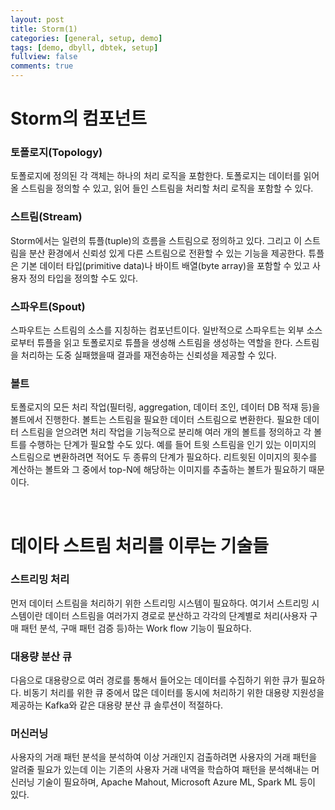 ```yaml
---
layout: post
title: Storm(1)
categories: [general, setup, demo]
tags: [demo, dbyll, dbtek, setup]
fullview: false
comments: true
---
```



# Storm의 컴포넌트

### 토폴로지(Topology)
토폴로지에 정의된 각 객체는 하나의 처리 로직을 포함한다. 토폴로지는 데이터를 읽어올 스트림을 정의할 수 있고, 읽어 들인 스트림을 처리할 처리 로직을 포함할 수 있다.

### 스트림(Stream)
Storm에서는 일련의 튜플(tuple)의 흐름을 스트림으로 정의하고 있다. 그리고 이 스트림을 분산 환경에서 신뢰성 있게 다른 스트림으로 전환할 수 있는 기능을 제공한다. 튜플은 기본 데이터 타입(primitive data)나 바이트 배열(byte array)을 포함할 수 있고 사용자 정의 타입을 정의할 수도 있다.

### 스파우트(Spout)
스파우트는 스트림의 소스를 지칭하는 컴포넌트이다. 일반적으로 스파우트는 외부 소스로부터 튜플을 읽고 토폴로지로 튜플을 생성해 스트림을 생성하는 역할을 한다. 스트림을 처리하는 도중 실패했을때 결과를 재전송하는 신뢰성을 제공할 수 있다.

### 볼트
토폴로지의 모든 처리 작업(필터링, aggregation, 데이터 조인, 데이터 DB 적재 등)을 볼트에서 진행한다. 볼트는 스트림을 필요한 데이터 스트림으로 변환한다. 필요한 데이터 스트림을 얻으려면 처리 작업을 기능적으로 분리해 여러 개의 볼트를 정의하고 각 볼트를 수행하는 단계가 필요할 수도 있다. 예를 들어 트윗 스트림을 인기 있는 이미지의 스트림으로 변환하려면 적어도 두 종류의 단계가 필요하다. 리트윗된 이미지의 횟수를 계산하는 볼트와 그 중에서 top-N에 해당하는 이미지를 추출하는 볼트가 필요하기 때문이다.

<br>

# 데이타 스트림 처리를 이루는 기술들

### 스트리밍 처리
먼저 데이터 스트림을 처리하기 위한 스트리밍 시스템이 필요하다. 여기서 스트리밍 시스템이란 데이터 스트림을 여러가지 경로로 분산하고 각각의 단계별로 처리(사용자 구매 패턴 분석, 구매 패턴 검증 등)하는 Work flow 기능이 필요하다.

### 대용량 분산 큐
다음으로 대용량으로 여러 경로를 통해서 들어오는 데이터를 수집하기 위한 큐가 필요하다. 비동기 처리를 위한 큐 중에서 많은 데이터를 동시에 처리하기 위한 대용량 지원성을 제공하는 Kafka와 같은 대용량 분산 큐 솔루션이 적절하다.

### 머신러닝
사용자의 거래 패턴 분석을 분석하여 이상 거래인지 검출하려면 사용자의 거래 패턴을 알려줄 필요가 있는데 이는 기존의 사용자 거래 내역을 학습하여 패턴을 분석해내는 머신러닝 기술이 필요하며, Apache Mahout, Microsoft Azure ML, Spark ML 등이 있다.
